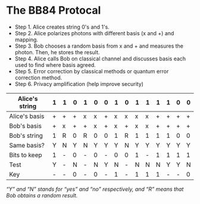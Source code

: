 # The BB84 Protocal

* Step 1. Alice creates string 0's and 1's.
* Step 2. Alice polarizes photons with different basis (x and +) and mapping.
* Step 3. Bob chooses a random basis from x and + and measures the photon. Then, he stores the result.
* Step 4. Alice calls Bob on classical channel and discusses basis each used to find where basis agreed.
* Step 5. Error correction by classical methods or quantum error correction method.
* Step 6. Privacy amplification (help improve security)

|Alice's string|1|1|0|1|0|0|1|0|1|1|1|1|0|0|
| ------ | ------ | ------ | ------ | ------ | ------ | ------ | ------ | ------ | ------ | ------ | ------ | ------ | ------ | ------ |
|Alice's basis|+|+|+|x|x|+|x|x|x|x|+|+|+|+|
|Bob's basis|+|x|+|+|x|+|x|+|x|x|+|+|+|+|
|Bob's string|1|R|0|R|0|0|1|R|1|1|1|1|0|0|
|Same basis?|Y|N|Y|N|Y|Y|Y|N|Y|Y|Y|Y|Y|Y|
|Bits to keep|1|-|0|-|0|-|0|0|1|-|1|1|1|1|0|0|
|Test|Y|-|N|-|N|Y|N|-|N|N|N|Y|Y|N|
|Key|-|-|0|-|0|-|1|-|1|1|1|-|-|0|

_“Y” and “N” stands for “yes” and “no” respectively, and “R” means that Bob obtains a random result._
